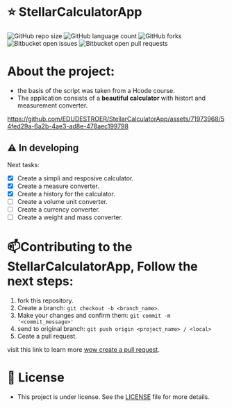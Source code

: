 # ⭐ StellarCalculatorApp

![GitHub repo size](https://img.shields.io/github/repo-size/EDUDESTROER/StellarCalculatorApp?style=for-the-badge)
![GitHub language count](https://img.shields.io/github/languages/count/EDUDESTROER/StellarCalculatorApp?style=for-the-badge)
![GitHub forks](https://img.shields.io/github/forks/EDUDESTROER/StellarCalculatorApp?style=for-the-badge)
![Bitbucket open issues](https://img.shields.io/bitbucket/issues/EDUDESTROER/StellarCalculatorApp?style=for-the-badge)
![Bitbucket open pull requests](https://img.shields.io/bitbucket/pr-raw/EDUDESTROER/StellarCalculatorApp?style=for-the-badge)

# About the project:
- the basis of the script was taken from a Hcode course.
- The application consists of a **beautiful calculator** with histort and measurement converter.

https://github.com/EDUDESTROER/StellarCalculatorApp/assets/71973968/54fed29a-6a2b-4ae3-ad8e-478aec199798


## ⚠️ In developing

Next tasks:

- [x] Create a simpli and resposive calculator.
- [x] Create a measure converter.
- [x] Create a history for the calculator.
- [ ] Create a volume unit converter. 
- [ ] Create a currency converter.
- [ ] Create a weight and mass converter.
# 📫Contributing to the StellarCalculatorApp, Follow the next steps:

1. fork this repository.
2. Create a branch: `git checkout -b <branch_name>`.
3. Make your changes and confirm them: `git commit -m '<commit_message>'`
4. send to original branch: `git push origin <project_name> / <local>`
5. Ceate a pull request.

visit this link to learn more [wow create a pull request](https://help.github.com/en/github/collaborating-with-issues-and-pull-requests/creating-a-pull-request).

# 📝 License
- This project is under license. See the [LICENSE](LICENSE.md) file for more details.
